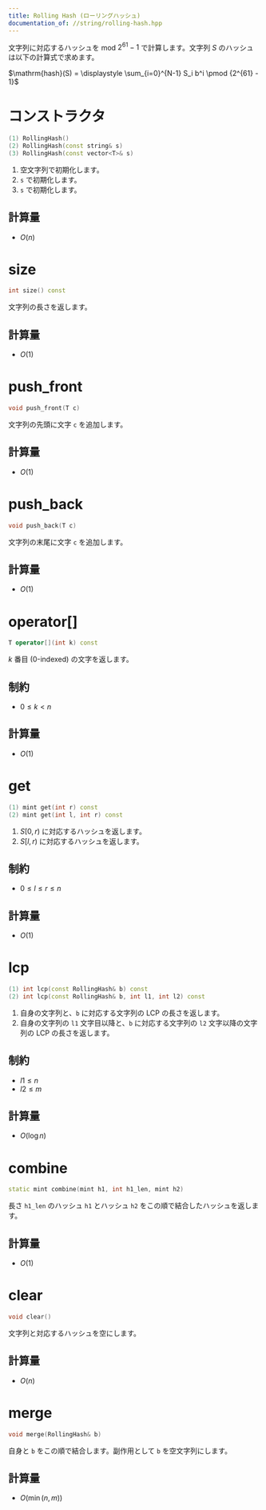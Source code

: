 ```yaml
---
title: Rolling Hash (ローリングハッシュ)
documentation_of: //string/rolling-hash.hpp
---
```


文字列に対応するハッシュを mod $2^{61}-1$ で計算します。文字列 $S$ のハッシュは以下の計算式で求めます。

$\mathrm{hash}(S) = \displaystyle \sum_{i=0}^{N-1} S_i b^i \pmod {2^{61} - 1}$ 


# コンストラクタ

```cpp
(1) RollingHash()
(2) RollingHash(const string& s)
(3) RollingHash(const vector<T>& s)
```

1. 空文字列で初期化します。
2. `s` で初期化します。
3. `s` で初期化します。

## 計算量

- $O(n)$

# size

```cpp
int size() const
```

文字列の長さを返します。

## 計算量

- $O(1)$

# push_front

```cpp
void push_front(T c)
```

文字列の先頭に文字 `c` を追加します。

## 計算量

- $O(1)$

# push_back

```cpp
void push_back(T c)
```

文字列の末尾に文字 `c` を追加します。

## 計算量

- $O(1)$

# operator[]

```cpp
T operator[](int k) const
```

$k$ 番目 (0-indexed) の文字を返します。

## 制約

- $0 \leq k \lt n$

## 計算量

- $O(1)$

# get

```cpp
(1) mint get(int r) const
(2) mint get(int l, int r) const
```

1. $S[0, r)$ に対応するハッシュを返します。
2. $S[l, r)$ に対応するハッシュを返します。

## 制約

- $0 \leq l \leq r \leq n$

## 計算量

- $O(1)$

# lcp

```cpp
(1) int lcp(const RollingHash& b) const
(2) int lcp(const RollingHash& b, int l1, int l2) const
```

1. 自身の文字列と、`b` に対応する文字列の LCP の長さを返します。
2. 自身の文字列の `l1` 文字目以降と、`b` に対応する文字列の `l2` 文字以降の文字列の LCP の長さを返します。

## 制約

- $l1 \leq n$
- $l2 \leq m$

## 計算量

- $O(\log n)$

# combine

```cpp
static mint combine(mint h1, int h1_len, mint h2)
```

長さ `h1_len` のハッシュ `h1` とハッシュ `h2` をこの順で結合したハッシュを返します。

## 計算量

- $O(1)$

# clear

```cpp
void clear()
```

文字列と対応するハッシュを空にします。

## 計算量

- $O(n)$

# merge

```cpp
void merge(RollingHash& b)
```

自身と `b` をこの順で結合します。副作用として `b` を空文字列にします。

## 計算量

- $O(\min(n, m))$
